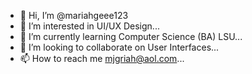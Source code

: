 - 👋 Hi, I’m @mariahgeee123
- 👀 I’m interested in UI/UX Design...
- 🌱 I’m currently learning Computer Science (BA) LSU...
- 💞️ I’m looking to collaborate on User Interfaces...
- 📫 How to reach me mjgriah@aol.com...

<!---
mariahgeee123/mariahgeee123 is a ✨ special ✨ repository because its `README.md` (this file) appears on your GitHub profile.
You can click the Preview link to take a look at your changes.
--->
